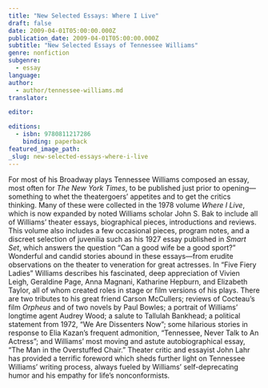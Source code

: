 ```yaml
---
title: "New Selected Essays: Where I Live"
draft: false
date: 2009-04-01T05:00:00.000Z
publication_date: 2009-04-01T05:00:00.000Z
subtitle: "New Selected Essays of Tennessee Williams"
genre: nonfiction
subgenre:
  - essay
language:
author:
  - author/tennessee-williams.md
translator:

editor:

editions:
  - isbn: 9780811217286
    binding: paperback
featured_image_path:
_slug: new-selected-essays-where-i-live
---
```


For most of his Broadway plays Tennessee Williams composed an essay, most often for _The New York Times_, to be published just prior to opening—something to whet the theatergoers’ appetites and to get the critics thinking. Many of these were collected in the 1978 volume _Where I Live_, which is now expanded by noted Williams scholar John S. Bak to include all of Williams’ theater essays, biographical pieces, introductions and reviews. This volume also includes a few occasional pieces, program notes, and a discreet selection of juvenilia such as his 1927 essay published in _Smart Set_, which answers the question “Can a good wife be a good sport?” Wonderful and candid stories abound in these essays—from erudite observations on the theater to veneration for great actresses. In “Five Fiery Ladies” Williams describes his fascinated, deep appreciation of Vivien Leigh, Geraldine Page, Anna Magnani, Katharine Hepburn, and Elizabeth Taylor, all of whom created roles in stage or film versions of his plays. There are two tributes to his great friend Carson McCullers; reviews of Cocteau’s film _Orpheus_ and of two novels by Paul Bowles; a portrait of Williams’ longtime agent Audrey Wood; a salute to Tallulah Bankhead; a political statement from 1972, “We Are Dissenters Now”; some hilarious stories in response to Elia Kazan’s frequent admonition, “Tennessee, Never Talk to An Actress”; and Williams’ most moving and astute autobiographical essay, “The Man in the Overstuffed Chair.” Theater critic and essayist John Lahr has provided a terrific foreword which sheds further light on Tennessee Williams’ writing process, always fueled by Williams’ self-deprecating humor and his empathy for life’s nonconformists.

